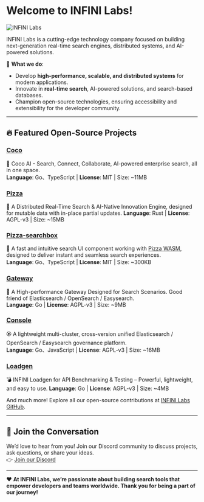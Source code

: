 # Welcome to INFINI Labs!  

![INFINI Labs](https://docs.infinilabs.com/assets/img/home/bg.svg)  

INFINI Labs is a cutting-edge technology company focused on building next-generation real-time search engines, distributed systems, and AI-powered solutions.  

🌟 **What we do**:  
- Develop **high-performance, scalable, and distributed systems** for modern applications.  
- Innovate in **real-time search**, AI-powered solutions, and search-based databases.  
- Champion open-source technologies, ensuring accessibility and extensibility for the developer community.  

---

## 🔥 Featured Open-Source Projects  

### [Coco](https://github.com/infinilabs/coco-app)  
🥥 Coco AI - Search, Connect, Collaborate, AI-powered enterprise search, all in one space.  
**Language**: Go、TypeScript | **License**: MIT | Size: ~11MB

### [Pizza](https://pizza.rs/docs/)
🍕 A Distributed Real-Time Search & AI-Native Innovation Engine, designed for mutable data with in-place partial updates.
**Language**: Rust | **License**: AGPL-v3 | Size: ~15MB

### [Pizza-searchbox](https://github.com/infinilabs/pizza-searchbox)  
🎁 A fast and intuitive search UI component working with [Pizza WASM](https://github.com/infinilabs/pizza-wasm), designed to deliver instant and seamless search experiences.  
**Language**: Go、TypeScript  | **License**: MIT | Size: ~300KB 

### [Gateway](https://github.com/infinilabs/gateway)  
🚀 A High-performance Gateway Designed for Search Scenarios. Good friend of Elasticsearch / OpenSearch / Easysearch.  
**Language**: Go | **License**: AGPL-v3 | Size: ~9MB

### [Console](https://github.com/infinilabs/console)  
🏵️ A lightweight multi-cluster, cross-version unified Elasticsearch / OpenSearch / Easysearch governance platform.  
**Language**: Go、JavaScript | **License**: AGPL-v3 | Size: ~16MB

### [Loadgen](https://github.com/infinilabs/loadgen)  
💣 INFINI Loadgen for API Benchmarking & Testing – Powerful, lightweight, and easy to use.
**Language**: Go | **License**: AGPL-v3 | Size: ~4MB


And much more! Explore all our open-source contributions at [INFINI Labs GitHub](https://github.com/infinilabs).  

---

## 💬 Join the Conversation  

We’d love to hear from you! Join our Discord community to discuss projects, ask questions, or share your ideas.  
👉 [Join our Discord](https://discord.gg/4tKTMkkvVX)  

---


❤️ **At INFINI Labs, we’re passionate about building search tools that empower developers and teams worldwide. Thank you for being a part of our journey!**  
